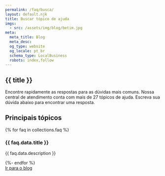 ```yaml
---
permalink: /faq/busca/
layout: default.njk
title: Buscar tópico de ajuda
imgs:
  - src: /assets/img/blog/betim.jpg
meta:
  meta_title: Blog
  meta_desc:
  og_type: website
  og_locale: pt_br
  schema_type: LocalBusiness
  robots: index,follow
---
```

<div>
  <section class="hero-4 pb-3 pt-7 py-sm-7 bg-gradient2">
    <div class="container">
      <div class="row justify-content-center">
        <div class="col-lg-7 text-center">
          <h1 class="hero-title">{{ title }}</h1>
          <p class="fs-17 text-muted">
            Encontre rapidamente as respostas para as dúvidas mais comuns. Nossa central de atendimento conta com mais de 27 tópicos de ajuda. Escreva sua dúvida abaixo para encontrar uma resposta.
          </p>
          <!-- <div class="mt-5">
            <div class="form-control-with-hint">
              <input type="text" class="form-control" id="query" name="query" placeholder="Faça uma pergunta..." />
              <span class="form-control-feedback"><i class="icon-xs" data-feather="search"></i></span>
            </div>
          </div>
          <div class="row align-items-center mt-1 g-0">
            <div class="col-auto">
              <div class="fw-medium text-uppercase text-muted mb-0 fs-13">
                Pesquisas recentes:
              </div>
            </div>
            <div class="col text-start">
              <div class="text-muted ps-2">
                Como recarregar cartão, postos de venda, roubo
              </div>
            </div>
          </div> -->
        </div>
      </div>
    </div>
  </section>
</div>
<section class="overflow-hidden py-3 py-md-4 py-lg-5">
  <div class="container">
    <div data-delegate="a" data-type="image" class="mt-5">
      <div class="row grid-portfolio" id="filterable-content">
        <h2>Principais tópicos</h2>
        {% for faq in collections.faq %}
        <article class="col-12 filter-item position-relative all {{ tag }}">
          <div class="card card-portfolio-item shadow border filter-item all {{ tag }}">
            <div class="card-body p-2">
              <h3 class="mt-0 fs-4">{{ faq.data.title }}</h3>
              <p class="text-muted mb-1">{{ faq.data.description }}</p>
            </div>
            <div class="text-end">
              <a href="{{ faq.url | url }}" class="stretched-link"><i data-feather="chevron-right" class="icon icon-xxs"></i></a>
            </div>
          </div>
        </article>
        {%- endfor %}
      </div>
    </div>
    <div class="text-center mt-5 pb-md-0">
      <a class="btn btn-primary" href="{{ '/blog/' | url }}"><i data-feather="chevron-right" class="icon-xxs me-2"></i>Ir para o blog</a>
    </div>
  </div>
</section>
